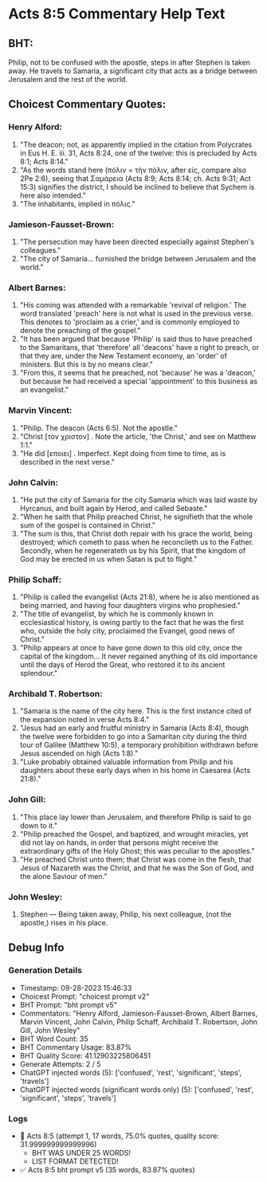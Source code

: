 # Acts 8:5 Commentary Help Text

## BHT:
Philip, not to be confused with the apostle, steps in after Stephen is taken away. He travels to Samaria, a significant city that acts as a bridge between Jerusalem and the rest of the world.

## Choicest Commentary Quotes:
### Henry Alford:
1. "The deacon; not, as apparently implied in the citation from Polycrates in Eus H. E. iii. 31, Acts 8:24, one of the twelve: this is precluded by Acts 8:1; Acts 8:14."
2. "As the words stand here (πόλιν = τὴν πόλιν, after εἰς, compare also 2Pe 2:6), seeing that Σαμάρεια (Acts 8:9; Acts 8:14; ch. Acts 9:31; Act 15:3) signifies the district, I should be inclined to believe that Sychem is here also intended."
3. "The inhabitants, implied in πόλις."

### Jamieson-Fausset-Brown:
1. "The persecution may have been directed especially against Stephen's colleagues." 
2. "The city of Samaria... furnished the bridge between Jerusalem and the world."

### Albert Barnes:
1. "His coming was attended with a remarkable 'revival of religion.' The word translated 'preach' here is not what is used in the previous verse. This denotes to 'proclaim as a crier,' and is commonly employed to denote the preaching of the gospel."
2. "It has been argued that because 'Philip' is said thus to have preached to the Samaritans, that 'therefore' all 'deacons' have a right to preach, or that they are, under the New Testament economy, an 'order' of ministers. But this is by no means clear."
3. "From this, it seems that he preached, not 'because' he was a 'deacon,' but because he had received a special 'appointment' to this business as an evangelist."

### Marvin Vincent:
1. "Philip. The deacon (Acts 6:5). Not the apostle."
2. "Christ [τον χριστον] . Note the article, 'the Christ,' and see on Matthew 1:1."
3. "He did [εποιει] . Imperfect. Kept doing from time to time, as is described in the next verse."

### John Calvin:
1. "He put the city of Samaria for the city Samaria which was laid waste by Hyrcanus, and built again by Herod, and called Sebaste."
2. "When he saith that Philip preached Christ, he signifieth that the whole sum of the gospel is contained in Christ."
3. "The sum is this, that Christ doth repair with his grace the world, being destroyed; which cometh to pass when he reconcileth us to the Father. Secondly, when he regenerateth us by his Spirit, that the kingdom of God may be erected in us when Satan is put to flight."

### Philip Schaff:
1. "Philip is called the evangelist (Acts 21:8), where he is also mentioned as being married, and having four daughters virgins who prophesied."
2. "The title of evangelist, by which he is commonly known in ecclesiastical history, is owing partly to the fact that he was the first who, outside the holy city, proclaimed the Evangel, good news of Christ."
3. "Philip appears at once to have gone down to this old city, once the capital of the kingdom... It never regained anything of its old importance until the days of Herod the Great, who restored it to its ancient splendour."

### Archibald T. Robertson:
1. "Samaria is the name of the city here. This is the first instance cited of the expansion noted in verse Acts 8:4."
2. "Jesus had an early and fruitful ministry in Samaria (Acts 8:4), though the twelve were forbidden to go into a Samaritan city during the third tour of Galilee (Matthew 10:5), a temporary prohibition withdrawn before Jesus ascended on high (Acts 1:8)."
3. "Luke probably obtained valuable information from Philip and his daughters about these early days when in his home in Caesarea (Acts 21:8)."

### John Gill:
1. "This place lay lower than Jerusalem, and therefore Philip is said to go down to it."
2. "Philip preached the Gospel, and baptized, and wrought miracles, yet did not lay on hands, in order that persons might receive the extraordinary gifts of the Holy Ghost; this was peculiar to the apostles."
3. "He preached Christ unto them; that Christ was come in the flesh, that Jesus of Nazareth was the Christ, and that he was the Son of God, and the alone Saviour of men."

### John Wesley:
1. Stephen — Being taken away, Philip, his next colleague, (not the apostle,) rises in his place.


## Debug Info
### Generation Details
- Timestamp: 09-28-2023 15:46:33
- Choicest Prompt: "choicest prompt v2"
- BHT Prompt: "bht prompt v5"
- Commentators: "Henry Alford, Jamieson-Fausset-Brown, Albert Barnes, Marvin Vincent, John Calvin, Philip Schaff, Archibald T. Robertson, John Gill, John Wesley"
- BHT Word Count: 35
- BHT Commentary Usage: 83.87%
- BHT Quality Score: 41.12903225806451
- Generate Attempts: 2 / 5
- ChatGPT injected words (5):
	['confused', 'rest', 'significant', 'steps', 'travels']
- ChatGPT injected words (significant words only) (5):
	['confused', 'rest', 'significant', 'steps', 'travels']

### Logs
- 🔄 Acts 8:5 (attempt 1, 17 words, 75.0% quotes, quality score: 31.999999999999996) 
	- BHT WAS UNDER 25 WORDS! 
	- LIST FORMAT DETECTED!
- ✅ Acts 8:5 bht prompt v5 (35 words, 83.87% quotes)
